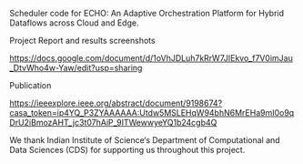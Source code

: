 Scheduler code for ECHO: An Adaptive Orchestration Platform for Hybrid Dataflows across Cloud and Edge.


Project Report and results screenshots 

https://docs.google.com/document/d/1oVhJDLuh7kRrW7JIEkvo_f7V0imJau_DtvWho4w-Yaw/edit?usp=sharing

Publication 

https://ieeexplore.ieee.org/abstract/document/9198674?casa_token=ip4YQ_P3ZYAAAAAA:Utdw5MSLEHqW94bhN6MrEHa9mI0o9qDrU2iBmozAHT_jc3t07hAiP_9ITWewwyeYQ1b24cgb4Q


We thank Indian Institute of Science‘s Department of Computational and Data Sciences (CDS) for supporting us throughout this project.

